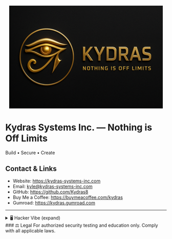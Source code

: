 <p align='center'>
  <img src='assets/kydras-logo.png' alt='Kydras Systems Inc.' width='480'/>
</p>

# Kydras Systems Inc. — Nothing is Off Limits
Build • Secure • Create

## Contact & Links
- Website: https://kydras-systems-inc.com
- Email: kyle@kydras-systems-inc.com
- GitHub: https://github.com/Kydras8
- Buy Me a Coffee: https://buymeacoffee.com/kydras
- Gumroad: https://kydras.gumroad.com

---
<details>
<summary>🖥️ Hacker Vibe (expand)</summary>
</details>
### ⚖️ Legal
For authorized security testing and education only. Comply with all applicable laws.